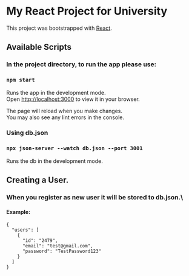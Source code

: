 # My React Project for University

This project was bootstrapped with [React](https://github.com/facebook/create-react-app).

## Available Scripts

### In the project directory, to run the app please use:
### `npm start`

Runs the app in the development mode.\
Open [http://localhost:3000](http://localhost:3000) to view it in your browser.

The page will reload when you make changes.\
You may also see any lint errors in the console.

### Using db.json
### `npx json-server --watch db.json --port 3001`

Runs the db in the development mode.

## Creating a User.

### When you register as new user it will be stored to db.json.\
#### Example:
```
{
  "users": [
    {
      "id": "2479",
      "email": "test@gmail.com",
      "password": "TestPassword123"
    }
  ]
}
